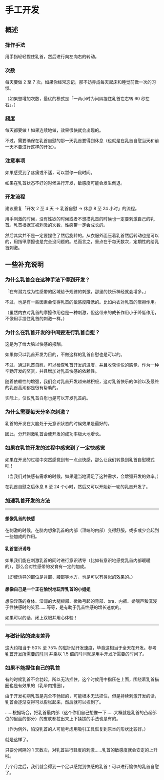 # 手工开发

## 概述

### 操作手法

用手指轻轻捏住乳首，然后进行向左向右的转动。

### 次数

每天要做 2 至 7 次。如果你经常忘记，那不妨养成每天起床和睡觉前做一次的习惯。

（如果想增加次数，最优的模式是「一两小时为间隔捏住乳首左右转 60 秒左右」。）

### 频度

每天都要做！如果连续地做，效果很快就会出现的。

不过，需要确保在乳首自慰的那一天乳首要得到休息（也就是在乳首自慰当天和前一天不要进行这样的开发）。

### 注意事项

如果感受到了疼痛或不适，可以暂停一段时间。

如果在乳首状态不好的时候进行开发，敏感度可能会发生倒退。

### 开发流程

建议重复「开发 2 至 4 天 → 乳首自慰 → 休息 8 至 24 小时」的流程。

用手刺激的时候，没有性欲的时候或者不想摸乳首的时候也一定要刺激自己的乳首。乳首根据其被刺激的次数，性感带一定会成长的。

然后其实并不是一定要捏住了然后旋转的。从衣服外面压着乳首然后转动也是可以的，用指甲摩擦也是完全没问题的。总而言之，重点在于每天数次，定期性的给乳首刺激。

## 一些补充说明

### 为什么乳首会在这种手法下得到开发？

「在有潜力成为性感带的区域给予规律的刺激，那里的快乐神经就会增多。」

不过，也是有一些因素会使得乳首的敏感度降低的。比如内衣对乳首的摩擦作用。

（虽然内衣对乳首的摩擦作用也是一种刺激，但这带来的成长作用小于降低作用，不像用手捏住乳首的刺激一样。）

### 为什么在乳首开发的中间要进行乳首自慰？

这是为了给大脑以快感的报酬。

如果你只以乳首开发为目的，不做这样的乳首自慰也是可以的。

不过，通过乳首自慰，可以检查乳首开发的进度，并且收获愉悦的感觉，作为一种辛勤开发的奖赏，并且增加对乳首快感的依赖性。

随着依赖性的增强，我们会对乳首开发越来越积极，这对乳首快乐的体验以及最终的乳首高潮都是很有帮助的。

实际上，仅仅乳首自慰也是可以开发乳首的。

### 为什么需要每天分多次刺激？

乳首的开发在大脑处于无意识状态的时候效果是最好的。

因此，分开刺激乳首会使开发的成功率极大地增长。

### 如果在乳首开发的过程中感觉到了一定快感觉

如果在开发的过程中突然感觉到有一点点快感，那么让我们转换到乳首自慰模式吧！

（当我们对快感有需求的时候，如果适当地满足了这种需求，会增强开发的效率。）

在乳首自慰之后休息 8 至 24 个小时，然后又可以开始新一轮的乳首开发了。

### 加速乳首开发的方法

---

#### 想像乳首的快感

在刺激的时候，在脑内想象乳首的内部（顶端的内部）变得舒服，或多或少会起到一些加成的作用。

#### 乳首意识诱导

如果我们能在刺激乳首的同时进行意识诱导（比如有意识地感觉乳首内部暖暖的），那么会对性感带的发育有一定的加成。

（即使诱导的部位是背部、腰部等地方，也是可以有类似的效果的。）

#### 想像自己是一个正在愉悦地玩弄乳首的小姐姐

想像淫荡的身体、湿润的大腿根部、微微弓起的背部、bra、内裤、娇喘声和沉浸于性快感时的笑容……等等，是有助于乳首性感的增长速度的。

如果可以的话，闭上双眼并用心体验！

---

### 与磁针贴的速度差异

这大约相当于 50% 至 75% 的磁针贴开发速度，毕竟这相当于全天在开发。参考 [乳首开发所需要的时间](https://qxzh.github.io/durations/) 并乘以 1.5 倍的时间就是用手开发所需要的时间了。

### 如果不能捏住自己的乳首

有的时候乳首不会勃起，所以无法捏住，这个时候用中指压在上面，围绕着乳首描圈也是有效果的（乳晕内描圈）。

由于开发初期乳首是完全不勃起的，可能根本无法捏住，但是持续刺激开发的话，乳首会逐渐变得可以膨胀起来，然后就可以捏到了。

……根据场合，把乳首最内部（这个你们自己想像一下……大概就是乳首的凸起部位的里面的部分）的皮肤都拉出来上下揉搓的手法也是有的。

（作为例外，陷没乳首的人可能考虑用吸引工具恢复到原本的形状比较好。）

就是这样了。

只要分间隔的 1 天数次，对乳首进行轻度的刺激……乳首的敏感度就会安定的上升啦。

几个月之后，我们就会得到一个足以感觉到快感的乳首！可以进行愉快的乳首自慰了。
